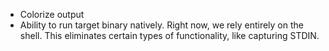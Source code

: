 * Colorize output
* Ability to run target binary natively. Right now, we rely entirely on the shell. This eliminates certain types of functionality, like capturing STDIN.
